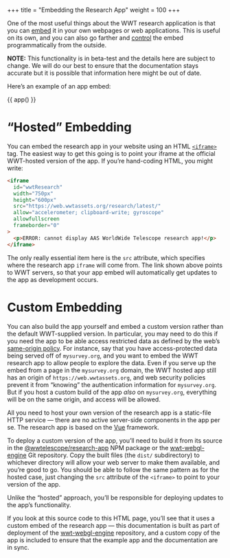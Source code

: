 +++
title = "Embedding the Research App"
weight = 100
+++

One of the most useful things about the WWT research application is that you can
[embed][embed-intro] it in your own webpages or web applications. This is useful
on its own, and you can also go farther and [control][controlling] the embed
programmatically from the outside.

[embed-intro]: https://developer.mozilla.org/en-US/docs/Learn/HTML/Multimedia_and_embedding/Other_embedding_technologies
[controlling]: @/controlling.md

**NOTE:** This functionality is in beta-test and the details here are subject to
change. We will do our best to ensure that the documentation stays accurate but
it is possible that information here might be out of date.

Here’s an example of an app embed:

{{ app() }}


# “Hosted” Embedding

You can embed the research app in your website using an HTML [`<iframe>`] tag. The
easiest way to get this going is to point your iframe at the official WWT-hosted
version of the app. If you’re hand-coding HTML, you might write:

[`<iframe>`]: https://developer.mozilla.org/en-US/docs/Web/HTML/Element/iframe

```html
<iframe
  id="wwtResearch"
  width="750px"
  height="600px"
  src="https://web.wwtassets.org/research/latest/"
  allow="accelerometer; clipboard-write; gyroscope"
  allowfullscreen
  frameborder="0"
>
  <p>ERROR: cannot display AAS WorldWide Telescope research app!</p>
</iframe>
```

The only really essential item here is the `src` attribute, which specifies
where the research app `iframe` will come from. The link shown above points to
WWT servers, so that your app embed will automatically get updates to the app
as development occurs.


# Custom Embedding

You can also build the app yourself and embed a custom version rather than the
default WWT-supplied version. In particular, you may need to do this if you need
the app to be able access restricted data as defined by the web’s [same-origin
policy][same-origin]. For instance, say that you have access-protected data
being served off of `mysurvey.org`, and you want to embed the WWT research app
to allow people to explore the data. Even if you serve up the embed from a page
in the `mysurvey.org` domain, the WWT hosted app still has an origin of
`https://web.wwtassets.org`, and web security policies prevent it from “knowing”
the authentication information for `mysurvey.org`. But if you host a custom
build of the app *also* on `mysurvey.org`, everything will be on the same
origin, and access will be allowed.

[same-origin]: https://developer.mozilla.org/en-US/docs/Web/Security/Same-origin_policy

All you need to host your own version of the research app is a static-file HTTP
service — there are no active server-side components in the app per se. The
research app is based on the [Vue] framework.

[Vue]: https://vuejs.org/

To deploy a custom version of the app, you’ll need to build it from its source
in the [@wwtelescope/research-app] NPM package or the [wwt-webgl-engine] Git
repository. Copy the built files (the `dist/` subdirectory) to whichever
directory will allow your web server to make them available, and you’re good to
go. You should be able to follow the same pattern as for the hosted case, just
changing the `src` attribute of the `<iframe>` to point to your version of the
app.

[@wwtelescope/research-app]: https://www.npmjs.com/package/@wwtelescope/research-app
[wwt-webgl-engine]: https://github.com/WorldWideTelescope/wwt-webgl-engine/


Unlike the “hosted” approach, you’ll be responsible for deploying updates to the
app’s functionality.

If you look at this source code to this HTML page, you’ll see that it uses a
custom embed of the research app — this documentation is built as part of
deployment of the [wwt-webgl-engine] repository, and a custom copy of the app is
included to ensure that the example app and the documentation are in sync.
